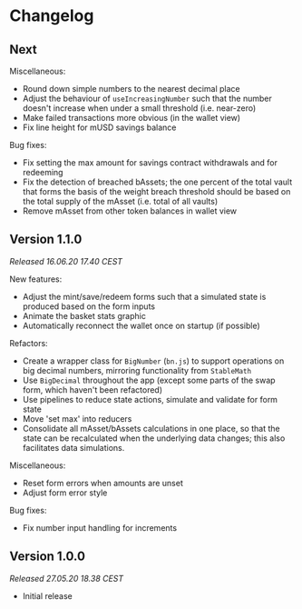 # Changelog

## Next


Miscellaneous:

* Round down simple numbers to the nearest decimal place
* Adjust the behaviour of `useIncreasingNumber` such that the 
number doesn't increase when under a small threshold (i.e. near-zero)
* Make failed transactions more obvious (in the wallet view)
* Fix line height for mUSD savings balance

Bug fixes:

* Fix setting the max amount for savings contract withdrawals and for redeeming
* Fix the detection of breached bAssets; the one percent of the 
total vault that forms the basis of the weight breach threshold 
should be based on the total supply of the mAsset (i.e. total of 
all vaults)
* Remove mAsset from other token balances in wallet view


## Version 1.1.0

_Released 16.06.20 17.40 CEST_

New features:

* Adjust the mint/save/redeem forms such that a simulated state is produced based on the form inputs
* Animate the basket stats graphic
* Automatically reconnect the wallet once on startup (if possible)

Refactors: 

* Create a wrapper class for `BigNumber` (`bn.js`) to support operations on big decimal numbers, mirroring functionality from `StableMath`
* Use `BigDecimal` throughout the app (except some parts of the swap form, which haven't been refactored)
* Use pipelines to reduce state actions, simulate and validate for form state
* Move 'set max' into reducers
* Consolidate all mAsset/bAssets calculations in one place, so that the state can be recalculated when the underlying data changes; this also facilitates data simulations.

Miscellaneous:

* Reset form errors when amounts are unset
* Adjust form error style

Bug fixes:

* Fix number input handling for increments


## Version 1.0.0

_Released 27.05.20 18.38 CEST_

* Initial release
